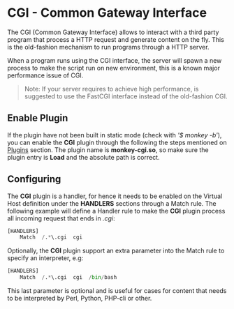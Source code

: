 # CGI - Common Gateway Interface

The CGI (Common Gateway Interface) allows to interact with a third party program that process a HTTP request and generate content on the fly. This is the old-fashion mechanism to run programs through a HTTP server.

When a program runs using the CGI interface, the server will spawn a new process to make the script run on new environment, this is a known major performance issue of CGI.

> Note: If your server requires to achieve high performance, is suggested to use the FastCGI interface instead of the old-fashion CGI.

## Enable Plugin

If the plugin have not been built in static mode (check with _'$ monkey -b'_), you can enable the __CGI__ plugin through the following the steps mentioned on [Plugins](../configuration/plugins.md) section. The plugin name is __monkey-cgi.so__, so make sure the plugin entry is __Load__ and the absolute path is correct.

## Configuring

The __CGI__ plugin is a handler, for hence it needs to be enabled on the Virtual Host definition under the __HANDLERS__ sections through a Match rule. The following example will define a Handler rule to make the __CGI__ plugin process all incoming request that ends in _.cgi_:

```python
[HANDLERS]
    Match  /.*\.cgi  cgi
```

Optionally, the __CGI__ plugin support an extra parameter into the Match rule to specify an interpreter, e.g:

```python
[HANDLERS]
    Match  /.*\.cgi  cgi  /bin/bash
```

This last parameter is optional and is useful for cases for content that needs to be interpreted by Perl, Python, PHP-cli or other.
